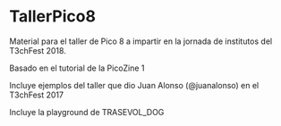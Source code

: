 # TallerPico8
Material para el taller de Pico 8 a impartir en la jornada de institutos del T3chFest 2018.

Basado en el tutorial de la PicoZine 1

Incluye ejemplos del taller que dio Juan Alonso (@juanalonso) en el T3chFest 2017

Incluye la playground de TRASEVOL_DOG
